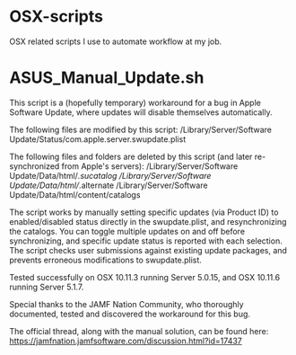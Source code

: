 # OSX-scripts
OSX related scripts I use to automate workflow at my job.

# ASUS_Manual_Update.sh
This script is a (hopefully temporary) workaround for a bug in Apple Software Update, where updates will disable themselves automatically.

The following files are modified by this script:
/Library/Server/Software Update/Status/com.apple.server.swupdate.plist

The following files and folders are deleted by this script (and later re-synchronized from Apple's servers):
/Library/Server/Software Update/Data/html/*.sucatalog
/Library/Server/Software Update/Data/html/*.alternate
/Library/Server/Software Update/Data/html/content/catalogs

The script works by manually setting specific updates (via Product ID) to enabled/disabled status directly in the swupdate.plist, and resynchronizing the catalogs.  You can toggle multiple updates on and off before synchronizing, and specific update status is reported with each selection.  The script checks user submissions against existing update packages, and prevents erroneous modifications to swupdate.plist.

Tested successfully on OSX 10.11.3 running Server 5.0.15, and OSX 10.11.6 running Server 5.1.7.

Special thanks to the JAMF Nation Community, who thoroughly documented, tested and discovered the workaround for this bug.

The official thread, along with the manual solution, can be found here:
https://jamfnation.jamfsoftware.com/discussion.html?id=17437
